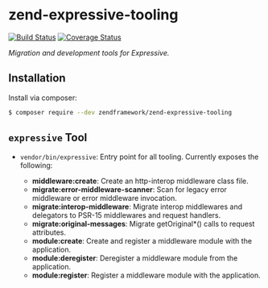 # zend-expressive-tooling

[![Build Status](https://secure.travis-ci.org/zendframework/zend-expressive-tooling.svg?branch=master)](https://secure.travis-ci.org/zendframework/zend-expressive-tooling)
[![Coverage Status](https://coveralls.io/repos/github/zendframework/zend-expressive-tooling/badge.svg?branch=master)](https://coveralls.io/github/zendframework/zend-expressive-tooling?branch=master)

*Migration and development tools for Expressive.*

## Installation

Install via composer:

```bash
$ composer require --dev zendframework/zend-expressive-tooling
```

## `expressive` Tool

- `vendor/bin/expressive`: Entry point for all tooling. Currently exposes the
  following:

  - **middleware:create**: Create an http-interop middleware class file.
  - **migrate:error-middleware-scanner**: Scan for legacy error middleware or
    error middleware invocation.
  - **migrate:interop-middleware**: Migrate interop middlewares and delegators
    to PSR-15 middlewares and request handlers.
  - **migrate:original-messages**: Migrate getOriginal*() calls to request
    attributes.
  - **module:create**: Create and register a middleware module with the
    application.
  - **module:deregister**: Deregister a middleware module from the application.
  - **module:register**: Register a middleware module with the application.
